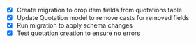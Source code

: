 - [x] Create migration to drop item fields from quotations table
- [x] Update Quotation model to remove casts for removed fields
- [x] Run migration to apply schema changes
- [x] Test quotation creation to ensure no errors
